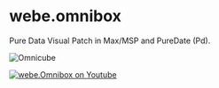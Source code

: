 # webe.omnibox
Pure Data Visual Patch in Max/MSP and PureDate (Pd).

![Omnicube](https://github.com/xhain/webe.omnibox/blob/master/Media/Omnicube.png "MaxMSP Omnicube")

[![webe.Omnibox on Youtube](http://img.youtube.com/vi/zs1lsw1q_gU/0.jpg)](https://www.youtube.com/watch?v=zs1lsw1q_gU "webe.Omnibox")
